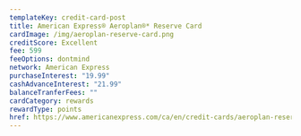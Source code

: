 ```yaml
---
templateKey: credit-card-post
title: American Express® Aeroplan®* Reserve Card
cardImage: /img/aeroplan-reserve-card.png
creditScore: Excellent
fee: 599
feeOptions: dontmind
network: American Express
purchaseInterest: "19.99"
cashAdvanceInterest: "21.99"
balanceTranferFees: ""
cardCategory: rewards
rewardType: points
href: https://www.americanexpress.com/ca/en/credit-cards/aeroplan-reserve/?linknav=ca-en-amex-cardshop-allcards-learn-americanExpressAeroplanPlusReserveCard&cpid=100186460
---
```

